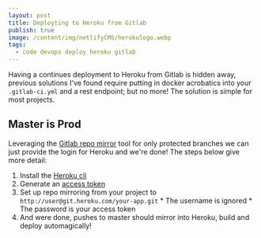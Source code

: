 ```yaml
---
layout: post
title: Deployting to Heroku from Gitlab
publish: true
image: /content/img/netlifyCMS/herokulogo.webp
tags:
  - code devops deploy heroku gitlab
---
```

Having a continues deployment to Heroku from Gitlab is hidden away, previous solutions I've found require putting in docker acrobatics into your `.gitlab-ci.yml` and a rest endpoint; but no more! The solution is simple for most projects.

## Master is Prod
Leveraging the [Gitlab repo mirror](https://docs.gitlab.com/ee/user/project/repository/repository_mirroring.html) tool for only protected branches we can just provide the login for Heroku and we're done! The steps below give more detail:
  1. Install the [Heroku cli](https://devcenter.heroku.com/articles/heroku-cli)
  1. Generate an [access token](https://devcenter.heroku.com/articles/authentication#retrieving-the-api-token)
  1. Set up repo mirroring from your project to `http://user@git.heroku.com/your-app.git`
    * The username is ignored
    * The password is your access token
  1. And were done, pushes to master should mirror into Heroku, build and deploy automagically!

